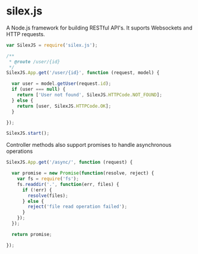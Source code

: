 # silex.js
A Node.js framework for building RESTful API's. 
It suports Websockets and HTTP requests.

```javascript
var SilexJS = require('silex.js');

/**
 * @route /user/{id}
 */
SilexJS.App.get('/user/{id}', function (request, model) {

  var user = model.getUser(request.id);
  if (user === null) {
    return ['User not found', SilexJS.HTTPCode.NOT_FOUND];
  } else {
    return [user, SilexJS.HTTPCode.OK];
  }

});

SilexJS.start();
```

Controller methods also support promises to handle asynchronous operations

```javascript
SilexJS.App.get('/async/', function (request) {

  var promise = new Promise(function(resolve, reject) {
    var fs = require('fs');
    fs.readdir('.', function(err, files) {
      if (!err) {
        resolve(files);
      } else {
        reject('file read operation failed');
      }
    });
  });

  return promise;

});

```
